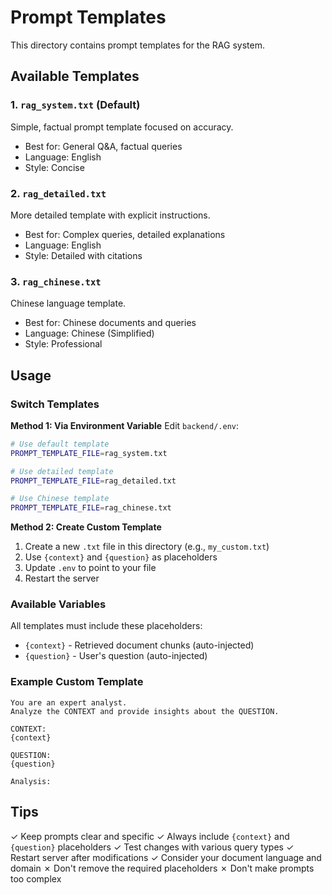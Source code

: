 # Prompt Templates

This directory contains prompt templates for the RAG system.

## Available Templates

### 1. `rag_system.txt` (Default)
Simple, factual prompt template focused on accuracy.
- Best for: General Q&A, factual queries
- Language: English
- Style: Concise

### 2. `rag_detailed.txt`
More detailed template with explicit instructions.
- Best for: Complex queries, detailed explanations
- Language: English
- Style: Detailed with citations

### 3. `rag_chinese.txt`
Chinese language template.
- Best for: Chinese documents and queries
- Language: Chinese (Simplified)
- Style: Professional

## Usage

### Switch Templates

**Method 1: Via Environment Variable**
Edit `backend/.env`:
```bash
# Use default template
PROMPT_TEMPLATE_FILE=rag_system.txt

# Use detailed template
PROMPT_TEMPLATE_FILE=rag_detailed.txt

# Use Chinese template
PROMPT_TEMPLATE_FILE=rag_chinese.txt
```

**Method 2: Create Custom Template**
1. Create a new `.txt` file in this directory (e.g., `my_custom.txt`)
2. Use `{context}` and `{question}` as placeholders
3. Update `.env` to point to your file
4. Restart the server

### Available Variables

All templates must include these placeholders:
- `{context}` - Retrieved document chunks (auto-injected)
- `{question}` - User's question (auto-injected)

### Example Custom Template

```
You are an expert analyst.
Analyze the CONTEXT and provide insights about the QUESTION.

CONTEXT:
{context}

QUESTION:
{question}

Analysis:
```

## Tips

✓ Keep prompts clear and specific
✓ Always include `{context}` and `{question}` placeholders
✓ Test changes with various query types
✓ Restart server after modifications
✓ Consider your document language and domain
✗ Don't remove the required placeholders
✗ Don't make prompts too complex
